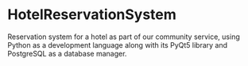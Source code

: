 # HotelReservationSystem
Reservation system for a hotel as part of our community service, using Python as a development language along with its PyQt5 library and PostgreSQL as a database manager.
